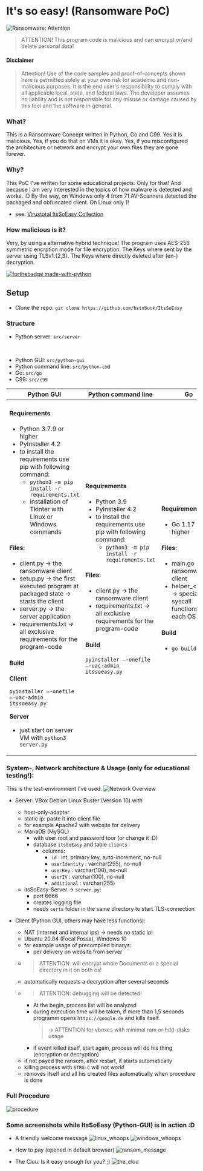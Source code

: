 # It's so easy! (Ransomware PoC) 
![Ransomware: Attention](https://img.shields.io/badge/MALICIOUS!-Ransomware-informational)
> ATTENTION! This program code is malicious and can encrypt or/and delete personal data!

#### Disclaimer
> Attention! Use of the code samples and proof-of-concepts shown here is permitted solely at your own risk for academic and non-malicious purposes. It is the end user's responsibility to comply with all applicable local, state, and federal laws. The developer assumes no liability and is not responsible for any misuse or damage caused by this tool and the software in general.

### What?
This is a Ransomware Concept written in Python, Go and C99. Yes it is malicious. Yes, if you do that on VMs it is okay. Yes, if you misconfigured the architecture or network and encrypt your own files they are gone forever. 

### Why?
This PoC I've written for some educational projects. Only for that! And because I am very interested in the topics of how malware is detected and works. :D By the way, on Windows only 4 from 71 AV-Scanners detected the packaged and obfuscated client. On Linux only 1! 
* see: [Virustotal ItsSoEasy Collection](https://www.virustotal.com/gui/collection/2f9db19a09b0bbf638b9ea876dc6f32d0191117f65810906fb2d55e96fbfa410)

### How malicious is it?
Very, by using a alternative hybrid technique! The program uses AES-256 symmetric encrption mode for file encryption. The Keys where sent by the server using TLSv1.{2,3}. The Keys where directly deleted  after (en-) decryption. 


[![forthebadge made-with-python](http://ForTheBadge.com/images/badges/made-with-python.svg)](https://www.python.org/)
## Setup

* Clone the repo: ``` git clone https://github.com/bstnbuck/ItsSoEasy ```

### Structure
* Python server: `src/server`
</br>

* Python GUI: `src/python-gui`
* Python command line: `src/python-cmd`
* Go: `src/go`
* C99: `src/c99`

<table>
<thead>
<tr>
<th>Python GUI </th>
<th>Python command line</th>
<th>Go </th>
<th>C99 </th>
</tr>
</thead>
<tbody>
<tr>
<td>

#### Requirements
* Python 3.7.9 or higher
* PyInstaller 4.2
* to install the requirements use pip with following command:
	* ```python3 -m pip install -r requirements.txt```
	* installation of Tkinter with Linux or Windows commands

#### Files:
* client.py -> the ransomware client
* setup.py -> the first executed program at packaged state -> starts the client
* server.py -> the server application
* requirements.txt -> all exclusive requirements for the program-code


#### Build
**Client**

``` pyinstaller –-onefile –-uac-admin itssoeasy.py ```

**Server**
* just start on server VM with ```python3 server.py```
</td>

<td>

#### Requirements
* Python 3.9
* PyInstaller 4.2
* to install the requirements use pip with following command:
	* ``` python3 -m pip install -r requirements.txt ```

#### Files:
* client.py -> the ransomware client
* requirements.txt -> all exclusive requirements for the program-code

#### Build
``` pyinstaller –-onefile –-uac-admin itssoeasy.py ```
	  
</td>
     
<td>
	  

#### Requirements
* Go 1.17 and higher

#### Files:
* main.go -> the ransomware client
* helper_\<os>.go -> special syscall functions on each OS

#### Build
* ``` go build . ```

</td>
	  
<td>
	  
#### Requirements
**Windows**
* MinGW-W64 8.1.0 (gcc)

**Linux**
* gcc 10.2.1 or similar

#### Files:
* main.c -> ransomware client
* src/helper.{c,h} -> helper functions
* src/b64.{c,h} -> base64 encode and decode
* src/openssl -> openssl functions needed for Windows statically linking

#### Build
**Windows**

``` gcc main.c src/b64.h src/b64.c src/helper.h src/helper.c src/openssl/ssl.h src/openssl/aes.h src/openssl/libssl.a src/openssl/libcrypto.a src/openssl/libz.a -lws2_32 -lgdi32 -lopengl32 -Wall -o itssoeasy_client_win.exe ```

**Linux**

``` gcc main.c src/b64.h src/b64.c src/helper.h src/helper.c -lcrypto -lssl -Wall -o itssoeasy_client_linux ```
</td>
</tr>
</tbody>
</table>




### System-, Network architecture & Usage (only for educational testing!):
This is the test-environment I've used.
![Network Overview](img/network.PNG)
* Server: VBox Debian Linux Buster (Version 10) with 
	* host-only-adapter
	* static ip: paste it into client file
	* for example Apache2 with website for delivery
	* MariaDB (MySQL) 
		* with user root and password toor (or change it :D)
		* database `itsSoEasy` and table `clients`
			* columns:
				* `id` : int, primary key, auto-increment, no-null
				* `userIdentity` : varchar(255), no-null
				* `userKey` : varchar(100), no-null
				* `userIV` : varchar(100), no-null
				* `additional` : varchar(255)
	* itsSoEasy-Server -> `server.py`:
		* port 6666
		* creates logging file
		* needs `certs` folder in the same directory to start TLS-connection

* Client (Python GUI, others may have less functions):
	* NAT (internet and internal ips)
		-> needs no static ip!
	* Ubuntu 20.04 (Focal Fossa), Windows 10
	* for example usage of precompiled binarys:
		* per delivery on website from server
	* >ATTENTION: will encrypt whole Documents or a special directory in it on both os!
	* automatically requests a decryption after several seconds
	* >ATTENTION: debugging will be detected! 
		* At the begin, process list will be analyzed
		* during execution time will be taken, if more than 1,5 seconds 
			programm opens `https://google.de` and kills itself.
			> -> ATTENTION for vboxes with minimal ram or hdd-disks usage
		* if event killed itself, start again, process will do his thing (encryption or decryption)
	* if not payed the ransom, after restart, it starts automatically
	* killing process with `STRG-C` will not work!
	* removes itself and all his created files automatically when procedure is done


### Full Procedure
![procedure](img/procedure.PNG)


### Some screenshots while ItsSoEasy (Python-GUI) is in action :D

* A friendly welcome message
![linux_whoops](img/linux_whooops.PNG)
![windows_whoops](img/windows_whoops.PNG)

* How to pay (opened in default browser)
![ransom_message](img/ransom_message.PNG)

* The Clou: Is it easy enough for you? ;)
![the_clou](img/itssoeasy.PNG)